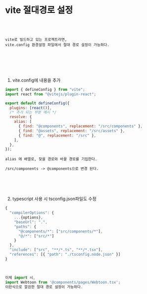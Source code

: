 # vite 절대경로 설정

<br />
<br />

```
vite로 빌드하고 있는 프로젝트라면,
vite.config 환경설정 파일에서 절대 경로 설정이 가능하다.
```

<br />
<br />
<br />
<br />

1. vite.config에 내용을 추가
 
```js
import { defineConfig } from "vite";
import react from "@vitejs/plugin-react";

export default defineConfig({
  plugins: [react()],
  /* 추가 되는 부분 예시 */
  resolve: {
    alias: [
      { find: "@components", replacement: "/src/components" },
      { find: "@assets", replacement: "/src/assets" },
      { find: "@", replacement: "/src" },
    ],
  },
});
```

```
alias 에 배열로, 찾을 경로와 바꿀 경로를 기입한다.

/src/components -> @components으로 변경 된다.
```

<br />
<br />
<br />

2. typescript 사용 시 tsconfig.json파일도 수정

```js
{
  "compilerOptions": {
    ...{options},
    "baseUrl": ".",
    "paths": {
      "@components/*": ["src/components/*"],
      "@/*": ["src/*"]
    }
  },
  "include": ["src", "**/*.ts", "**/*.tsx"],
  "references": [{ "path": "./tsconfig.node.json" }]
}
```

<br />

```javascript
이제 import 시,
import Webtoon from '@components/pages/Webtoon.tsx';
이런식으로 깔끔한 절대 경로 설정이 가능하다.
```
